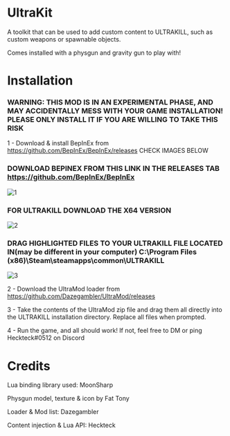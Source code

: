 # UltraKit
A toolkit that can be used to add custom content to ULTRAKILL, such as custom weapons or spawnable objects.

Comes installed with a physgun and gravity gun to play with!

# Installation
### WARNING: THIS MOD IS IN AN EXPERIMENTAL PHASE, AND MAY ACCIDENTALLY MESS WITH YOUR GAME INSTALLATION! PLEASE ONLY INSTALL IT IF YOU ARE WILLING TO TAKE THIS RISK
1 - Download & install BepInEx from https://github.com/BepInEx/BepInEx/releases CHECK IMAGES BELOW 

### DOWNLOAD BEPINEX FROM THIS LINK IN THE RELEASES TAB https://github.com/BepInEx/BepInEx

![1](https://user-images.githubusercontent.com/70617250/131773125-bb6c47c0-5973-49c1-ab62-9f1b48426d3e.jpg)

### FOR ULTRAKILL DOWNLOAD THE X64 VERSION

![2](https://user-images.githubusercontent.com/70617250/131773137-1645356a-b045-4bec-852a-cfc5b6e4659c.jpg)

### DRAG HIGHLIGHTED FILES TO YOUR ULTRAKILL FILE LOCATED IN(may be different in your computer) C:\Program Files (x86)\Steam\steamapps\common\ULTRAKILL

![3](https://user-images.githubusercontent.com/70617250/131773145-212aa0bb-649c-4204-86df-640b4cd0adb0.png)


2 - Download the UltraMod loader from https://github.com/Dazegambler/UltraMod/releases

3 - Take the contents of the UltraMod zip file and drag them all directly into the ULTRAKILL installation directory. Replace all files when prompted. 

4 - Run the game, and all should work! If not, feel free to DM or ping Heckteck#0512 on Discord

# Credits
Lua binding library used: MoonSharp

Physgun model, texture & icon by Fat Tony

Loader & Mod list: Dazegambler

Content injection & Lua API: Heckteck
